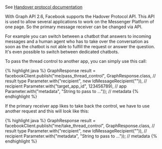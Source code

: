 See <a target="_blank" href="https://developers.facebook.com/docs/messenger-platform/reference/handover-protocol" class="label label-primary">Handover protocol documentation</a>

With Graph API 2.6, Facebook supports the Hadover Protocol API. This API is used to allow several applications to
work on the Messenger Platform of one page. So the primary message receiver can be changed via API. 

For example you can switch between a chatbot that answers to incoming messages and a human agent who has to take over the conversation as soon as the chatbot is not able to fulfill the request or answer the question. It's even possible to switch between dedicated chatbots.

To pass the thread control to another app, you can simply use this call:

{% highlight java %}
GraphResponse result = 
   facebookClient.publish("me/pass_thread_control", 
   GraphResponse.class, // result type
   Parameter.with("recipient", new IdMessageRecipient("<PSID>")),  // recipient
   Parameter.with("target_app_id", 123456789), // app
   Parameter.with("metadata", "String to pass to ...")); // metadata
{% endhighlight %}

If the primary receiver app likes to take back the control, we have to use another request and this will look like this:

{% highlight java %}
GraphResponse result = 
   facebookClient.publish("me/take_thread_control", 
   GraphResponse.class, // result type
   Parameter.with("recipient", new IdMessageRecipient("<PSID>")),  // recipient
   Parameter.with("metadata", "String to pass to ...")); // metadata
{% endhighlight %}
